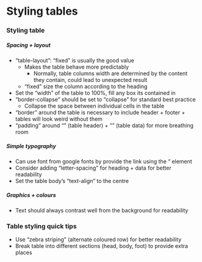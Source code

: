 # Styling tables

### Styling table

##### Spacing + layout

- “table-layout”: “fixed” is usually the good value
	- Makes the table behave more predictably
		- Normally, table columns width are determined by the content they contain, could lead to unexpected result
	- “fixed” size the column according to the heading
- Set the “width” of the table to 100%, fill any box its contained in
- “border-collapse” should be set to “collapse” for standard best practice
	- Collapse the space between individual cells in the table
- “border” around the table is necessary to include header + footer + tables will look weird without them
- “padding” around “<th>” (table header) + “<td>” (table data) for more breathing room

##### Simple typography

- Can use font from google fonts by provide the link using the “<link> element
- Consider adding “letter-spacing” for heading + data for better readability
- Set the table body’s “text-align” to the centre

##### Graphics + colours

- Text should always contrast well from the background for readability

### Table styling quick tips

- Use “zebra striping” (alternate coloured row) for better readability
- Break table into different sections (head, body, foot) to provide extra places
